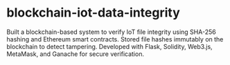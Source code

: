 # blockchain-iot-data-integrity
Built a blockchain-based system to verify IoT file integrity using SHA-256 hashing and Ethereum smart contracts. Stored file hashes immutably on the blockchain to detect tampering. Developed with Flask, Solidity, Web3.js, MetaMask, and Ganache for secure verification.
